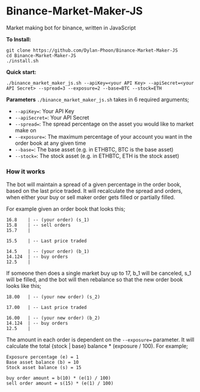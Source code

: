 # Binance-Market-Maker-JS
Market making bot for binance, written in JavaScript

**To Install:**
```
git clone https://github.com/Dylan-Phoon/Binance-Market-Maker-JS
cd Binance-Market-Maker-JS
./install.sh
```

**Quick start:**
```
./binance_market_maker_js.sh --apiKey=<your API Key> --apiSecret=<your API Secret> --spread=3 --exposure=2 --base=BTC --stock=ETH
```

**Parameters**
`./binance_market_maker_js.sh` takes in 6 required arguments;
* `--apiKey=`: Your API Key
* `--apiSecret=`: Your API Secret
* `--spread=`: The spread percentage on the asset you would like to market make on
* `--exposure=`: The maximum percentage of your account you want in the order book at any given time
* `--base=`: The base asset (e.g. in ETHBTC, BTC is the base asset)
* `--stock=`: The stock asset (e.g. in ETHBTC, ETH is the stock asset)

### How it works

The bot will maintain a spread of a given percentage in the order book, based on the last price traded.
It will recalculate the spread and orders, when either your buy or sell maker order gets filled or partially filled.

For example given an order book that looks this;
```
16.8	| -- (your order) (s_1)
15.8	| -- sell orders
15.7	|

15.5 	| -- Last price traded

14.5	| -- (your order) (b_1)
14.124 	| -- buy orders 
12.5	|

``` 

If someone then does a single market buy up to 17, b_1 will be canceled, s_1 will be filled, and the bot will then rebalance so that the new order book looks like this;

```
18.00	| -- (your new order) (s_2)

17.00	| -- Last price traded

16.00	| -- (your new order) (b_2)
14.124 	| -- buy orders 
12.5	|

```

The amount in each order is dependent on the `--exposure=` parameter. It will calculate the total {stock | base} balance * (exposure / 100).
For example;

```
Exposure percentage (e) = 1
Base asset balance (b) = 10
Stock asset balance (s) = 15

buy order amount = b(10) * (e(1) / 100)
sell order amount = s(15) * (e(1) / 100)  
```